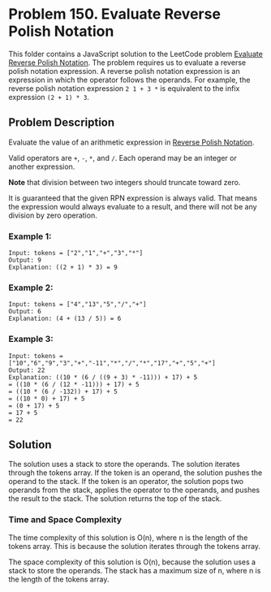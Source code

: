 # Problem 150. Evaluate Reverse Polish Notation

This folder contains a JavaScript solution to the LeetCode problem [Evaluate Reverse Polish Notation](https://leetcode.com/problems/evaluate-reverse-polish-notation/). The problem requires us to evaluate a reverse polish notation expression. A reverse polish notation expression is an expression in which the operator follows the operands. For example, the reverse polish notation expression `2 1 + 3 *` is equivalent to the infix expression `(2 + 1) * 3`.

## Problem Description

Evaluate the value of an arithmetic expression in [Reverse Polish Notation](https://en.wikipedia.org/wiki/Reverse_Polish_notation).

Valid operators are `+`, `-`, `*`, and `/`. Each operand may be an integer or another expression.

**Note** that division between two integers should truncate toward zero.

It is guaranteed that the given RPN expression is always valid. That means the expression would always evaluate to a result, and there will not be any division by zero operation.

### Example 1:

```
Input: tokens = ["2","1","+","3","*"]
Output: 9
Explanation: ((2 + 1) * 3) = 9
```

### Example 2:

```
Input: tokens = ["4","13","5","/","+"]
Output: 6
Explanation: (4 + (13 / 5)) = 6
```

### Example 3:

```
Input: tokens = ["10","6","9","3","+","-11","*","/","*","17","+","5","+"]
Output: 22
Explanation: ((10 * (6 / ((9 + 3) * -11))) + 17) + 5
= ((10 * (6 / (12 * -11))) + 17) + 5
= ((10 * (6 / -132)) + 17) + 5
= ((10 * 0) + 17) + 5
= (0 + 17) + 5
= 17 + 5
= 22
```

## Solution

The solution uses a stack to store the operands. The solution iterates through the tokens array. If the token is an operand, the solution pushes the operand to the stack. If the token is an operator, the solution pops two operands from the stack, applies the operator to the operands, and pushes the result to the stack. The solution returns the top of the stack.

### Time and Space Complexity

The time complexity of this solution is O(n), where n is the length of the tokens array. This is because the solution iterates through the tokens array.

The space complexity of this solution is O(n), because the solution uses a stack to store the operands. The stack has a maximum size of n, where n is the length of the tokens array.
